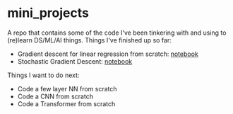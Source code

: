 # mini_projects
 
A repo that contains some of the code I've been tinkering with and using to (re)learn DS/ML/AI things. 
Things I've finished up so far:  
- Gradient descent for linear regression from scratch: [notebook](https://github.com/dgum/mini_projects/blob/main/Gradient_Descent_Demo.ipynb)
- Stochastic Gradient Descent: [notebook](https://github.com/dgum/mini_projects/blob/main/Stochastic_Gradient_Descent.ipynb)

Things I want to do next:  
- Code a few layer NN from scratch
- Code a CNN from scratch
- Code a Transformer from scratch
